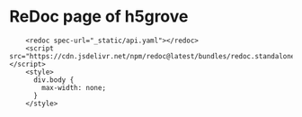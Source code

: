 # ReDoc page of h5grove

```{raw} html
    <redoc spec-url="_static/api.yaml"></redoc>
    <script src="https://cdn.jsdelivr.net/npm/redoc@latest/bundles/redoc.standalone.js"></script>
    <style>
      div.body {
        max-width: none;
      }
    </style>
```
